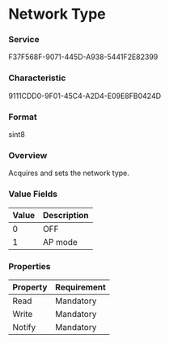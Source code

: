 # Network Type

### Service

F37F568F-9071-445D-A938-5441F2E82399

### Characteristic

9111CDD0-9F01-45C4-A2D4-E09E8FB0424D

### Format

sint8

### Overview

Acquires and sets the network type.

### Value Fields

| Value | Description |
|:--|:--|
| 0 | OFF |
| 1 | AP mode |

### Properties

| Property | Requirement |
|:--|:--|
| Read | Mandatory |
| Write | Mandatory |
| Notify | Mandatory |
